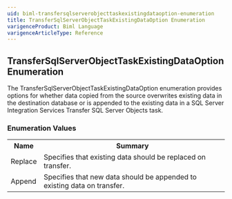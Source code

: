 ```yaml
---
uid: biml-transfersqlserverobjecttaskexistingdataoption-enumeration
title: TransferSqlServerObjectTaskExistingDataOption Enumeration
varigenceProduct: Biml Language
varigenceArticleType: Reference
---
```


## TransferSqlServerObjectTaskExistingDataOption Enumeration<div class="LanguageSummary"><div class ="SummaryItem">The TransferSqlServerObjectTaskExistingDataOption enumeration provides options for whether data copied from the source overwrites existing data in the destination database or is appended to the existing data in a SQL Server Integration Services Transfer SQL Server Objects task.</div></div><div class="EnumValueGroup">### Enumeration Values<table id="EnumValue" class="MemberList"><tbody><tr><th class="MemberNameColumnHeader">Name</th><th class="MemberSummaryColumnHeader">Summary</th></tr><tr class="cd0"><td class="MemberName">Replace</td><td class="MemberSummary"><div class ="SummaryItem">Specifies that existing data should be replaced on transfer.</div></td></tr><tr class="cd1"><td class="MemberName">Append</td><td class="MemberSummary"><div class ="SummaryItem">Specifies that new data should be appended to existing data on transfer.</div></td></tr></tbody></table></div>